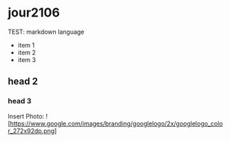 # jour2106
TEST: markdown language

* item 1
* item 2
* item 3

## head 2

### head 3

Insert Photo:
![https://www.google.com/images/branding/googlelogo/2x/googlelogo_color_272x92dp.png]

